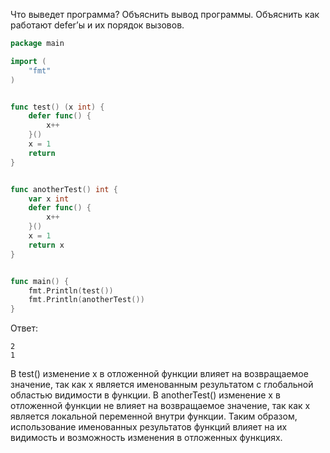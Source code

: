 Что выведет программа? Объяснить вывод программы. Объяснить как работают defer’ы и их порядок вызовов.

```go
package main

import (
	"fmt"
)


func test() (x int) {
	defer func() {
		x++
	}()
	x = 1
	return
}


func anotherTest() int {
	var x int
	defer func() {
		x++
	}()
	x = 1
	return x
}


func main() {
	fmt.Println(test())
	fmt.Println(anotherTest())
}
```

Ответ:
```
2
1

```

В test() изменение x в отложенной функции влияет на возвращаемое значение, так как x является именованным результатом с глобальной областью видимости в функции.
В anotherTest() изменение x в отложенной функции не влияет на возвращаемое значение, так как x является локальной переменной внутри функции.
Таким образом, использование именованных результатов функций влияет на их видимость и возможность изменения в отложенных функциях.